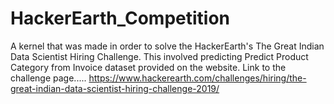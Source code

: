 # HackerEarth_Competition
A kernel that was made in order to solve the HackerEarth's The Great Indian Data Scientist Hiring Challenge.
This involved predicting Predict Product Category from Invoice dataset provided on the website.
Link to the challenge page.....  https://www.hackerearth.com/challenges/hiring/the-great-indian-data-scientist-hiring-challenge-2019/
